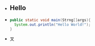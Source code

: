 - ## Hello
- ```java
  public static void main(Strng[]args){
    System.out.println("Hello World!");
  }
  ```
- 叉